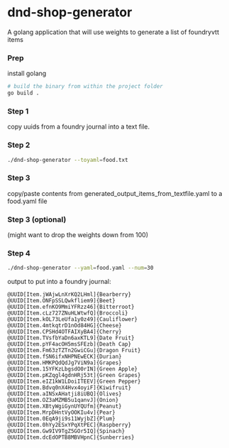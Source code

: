 # dnd-shop-generator
A golang application that will use weights to generate a list of foundryvtt items

### Prep
install golang
```bash
# build the binary from within the project folder
go build .
```


### Step 1
copy uuids from a foundry journal into a text file.

### Step 2

```bash
./dnd-shop-generator --toyaml=food.txt
```

### Step 3
copy/paste contents from generated_output_items_from_textfile.yaml to a food.yaml file

### Step 3 (optional)
(might want to drop the weights down from 100)

### Step 4

```bash
./dnd-shop-generator --yaml=food.yaml --num=30
```

output to put into a foundry journal:

```
@UUID[Item.jWAjwLnXrKQ2LHml]{Bearberry}
@UUID[Item.ONFpSSLQwkfliem9]{Beet}
@UUID[Item.efnKO9MmiYFRzz46]{Bitterroot}
@UUID[Item.cLz727ZNuHLWtwfQ]{Broccoli}
@UUID[Item.kOL73LeUfa1y0z49]{Cauliflower}
@UUID[Item.4mtkqtrD1nOd84HG]{Cheese}
@UUID[Item.CPSHd4OTFAIXyBA4]{Cherry}
@UUID[Item.TVsfbYaDn6axKTL9]{Date Fruit}
@UUID[Item.pYF4acOH5msSFEzb]{Death Cap}
@UUID[Item.Fm63zTZTn2GwiCGu]{Dragon Fruit}
@UUID[Item.fSN6ifxNHPNEwECK]{Durian}
@UUID[Item.HMKPQdQdJg7ViN9a]{Grapes}
@UUID[Item.15YFKzLbgsdO0rIN]{Green Apple}
@UUID[Item.pKZqgl4gdnHRj53t]{Green Grapes}
@UUID[Item.eIZ1kW1LDoiITEEV]{Green Pepper}
@UUID[Item.Bdvq0nX4Hvx4oyiF]{Kiwifruit}
@UUID[Item.aINSxAHatji8iUBQ]{Olives}
@UUID[Item.OZ3aMZMB5u1qanvJ]{Onion}
@UUID[Item.XBtyWgiGynUYQUfm]{Peanut}
@UUID[Item.MrpDHntVyOOKIu4v]{Pear}
@UUID[Item.0EqA9ji9s11WyjbZ]{Plum}
@UUID[Item.0hYy2ESxYPqXtPEC]{Raspberry}
@UUID[Item.Gw9IV9TgZ5GOr5IQ]{Spinach}
@UUID[Item.dcEdOPTB8MBVHpnC]{Sunberries}
```